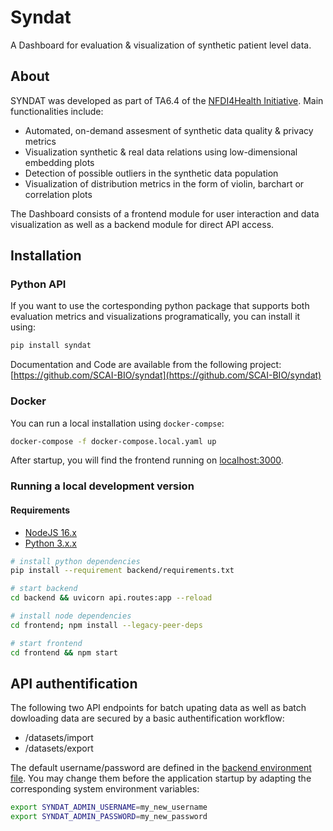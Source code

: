 # Syndat
A Dashboard for evaluation &amp; visualization of synthetic patient level data.

## About

SYNDAT was developed as part of TA6.4 of the [NFDI4Health Initiative](https://www.nfdi4health.de/). Main functionalities include:

- Automated, on-demand assesment of synthetic data quality & privacy metrics
- Visualization synthetic & real data relations using low-dimensional embedding plots
- Detection of possible outliers in the synthetic data population
- Visualization of distribution metrics in the form of violin, barchart or correlation plots

The Dashboard consists of a frontend module for user interaction and data visualization as well as a backend module for direct API access.

## Installation

### Python API

If you want to use the cortesponding python package that supports both evaluation metrics and visualizations programatically, you can install it using:

```bash
pip install syndat
```

Documentation and Code are available from the following project:
[https://github.com/SCAI-BIO/syndat](https://github.com/SCAI-BIO/syndat)

### Docker

You can run a local installation using `docker-compse`:

```bash
docker-compose -f docker-compose.local.yaml up
```

After startup, you will find the frontend running on [localhost:3000](http://localhost:3000).

### Running a local development version

#### Requirements

- [NodeJS 16.x](https://nodejs.org/de)
- [Python 3.x.x](https://www.python.org/downloads/)

```bash
# install python dependencies
pip install --requirement backend/requirements.txt

# start backend
cd backend && uvicorn api.routes:app --reload

# install node dependencies
cd frontend; npm install --legacy-peer-deps

# start frontend
cd frontend && npm start
```

## API authentification

The following two API endpoints for batch upating data as well as batch dowloading data are secured by a basic authentification workflow:
-  /datasets/import
-  /datasets/export

The default username/password are defined in the [backend environment file](https://github.com/nfdi4health/syndat-dashboard/blob/main/backend/.env). You may change them before the application startup by adapting the corresponding system environment variables:

```bash
export SYNDAT_ADMIN_USERNAME=my_new_username
export SYNDAT_ADMIN_PASSWORD=my_new_password
```
